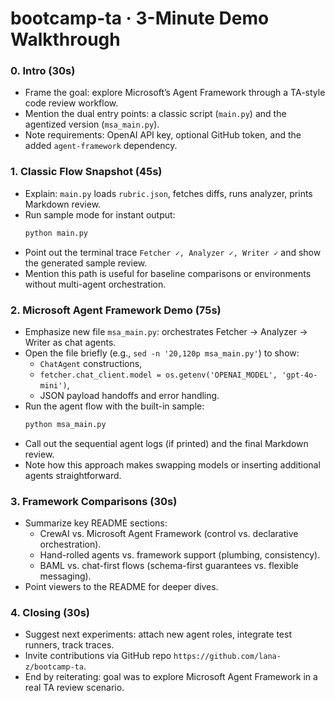 # bootcamp-ta · 3-Minute Demo Walkthrough

### 0. Intro (30s)
- Frame the goal: explore Microsoft’s Agent Framework through a TA-style code review workflow.
- Mention the dual entry points: a classic script (`main.py`) and the agentized version (`msa_main.py`).
- Note requirements: OpenAI API key, optional GitHub token, and the added `agent-framework` dependency.

### 1. Classic Flow Snapshot (45s)
- Explain: `main.py` loads `rubric.json`, fetches diffs, runs analyzer, prints Markdown review.
- Run sample mode for instant output:
  ```bash
  python main.py
  ```
- Point out the terminal trace `Fetcher ✓, Analyzer ✓, Writer ✓` and show the generated sample review.
- Mention this path is useful for baseline comparisons or environments without multi-agent orchestration.

### 2. Microsoft Agent Framework Demo (75s)
- Emphasize new file `msa_main.py`: orchestrates Fetcher → Analyzer → Writer as chat agents.
- Open the file briefly (e.g., `sed -n '20,120p msa_main.py'`) to show:
  - `ChatAgent` constructions,
  - `fetcher.chat_client.model = os.getenv('OPENAI_MODEL', 'gpt-4o-mini')`,
  - JSON payload handoffs and error handling.
- Run the agent flow with the built-in sample:
  ```bash
  python msa_main.py
  ```
- Call out the sequential agent logs (if printed) and the final Markdown review.
- Note how this approach makes swapping models or inserting additional agents straightforward.

### 3. Framework Comparisons (30s)
- Summarize key README sections:
  - CrewAI vs. Microsoft Agent Framework (control vs. declarative orchestration).
  - Hand-rolled agents vs. framework support (plumbing, consistency).
  - BAML vs. chat-first flows (schema-first guarantees vs. flexible messaging).
- Point viewers to the README for deeper dives.

### 4. Closing (30s)
- Suggest next experiments: attach new agent roles, integrate test runners, track traces.
- Invite contributions via GitHub repo `https://github.com/lana-z/bootcamp-ta`.
- End by reiterating: goal was to explore Microsoft Agent Framework in a real TA review scenario.
